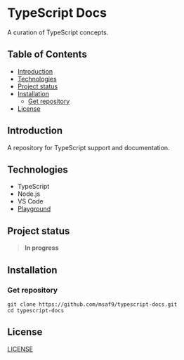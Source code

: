 <h1> TypeScript Docs </h1>
A curation of TypeScript concepts.

<h2> Table of Contents </h2>

- [Introduction](#introduction)
- [Technologies](#technologies)
- [Project status](#project-status)
- [Installation](#installation)
  - [Get repository](#get-repository)
- [License](#license)

## Introduction

<p>A repository for TypeScript support and documentation.</p>

## Technologies

- TypeScript
- Node.js
- VS Code
- [Playground](https://www.typescriptlang.org/play)

## Project status

> **In progress**

## Installation

### Get repository

```git
git clone https://github.com/msaf9/typescript-docs.git
cd typescript-docs
```

## License

[LICENSE](LICENSE)